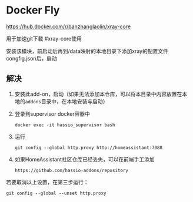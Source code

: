 # Docker Fly 
https://hub.docker.com/r/banzhanglaolin/xray-core

用于加速git下载
#xray-core使用

安装该模块，前启动后再到/data映射的本地目录下添加xray的配置文件congfig.json后，启动

## 解决

1. 安装此add-on，启动（如果无法添加本仓库，可以将本目录中内容放置在本地的`addons`目录中，在本地安装与启动）

2. 登录到supervisor docker容器中

    `docker exec -it hassio_supervisor bash`

3. 运行

    `git config --global http.proxy http://homeassistant:7088`

4. 如果HomeAssistant社区仓库已经丢失，可以在前端手工添加

    `https://github.com/hassio-addons/repository`

若要取消以上设置，在第三步运行：

`git config --global --unset http.proxy`


